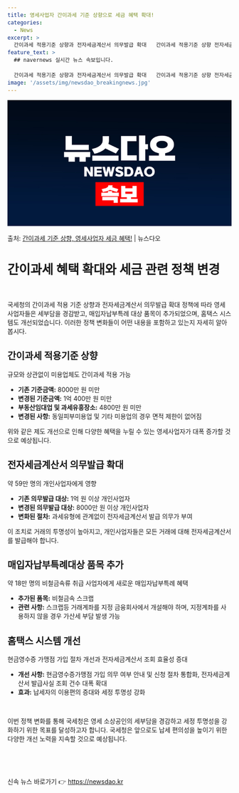```yaml
---
title: 영세사업자 간이과세 기준 상향으로 세금 혜택 확대!
categories:
  - News
excerpt: >
  간이과세 적용기준 상향과 전자세금계산서 의무발급 확대   간이과세 적용기준 상향 전자세금계산서 의무발급 확대…
feature_text: >
  ## navernews 실시간 뉴스 속보입니다.

  간이과세 적용기준 상향과 전자세금계산서 의무발급 확대   간이과세 적용기준 상향 전자세금계산서 의무발급 확대…
image: '/assets/img/newsdao_breakingnews.jpg'
---
```


![뉴스다오 속보](/assets/img/newsdao_breakingnews.jpg)

<p>출처: <a href="https://newsdao.kr/4303" rel="dofollow">간이과세 기준 상향, 영세사업자 세금 혜택!</a> | 뉴스다오</p>

<h1>간이과세 혜택 확대와 세금 관련 정책 변경</h1>
<p data-ke-size="size16">&nbsp;</p>

국세청의 간이과세 적용 기준 상향과 전자세금계산서 의무발급 확대 정책에 따라 영세 사업자들은 세부담을 경감받고, 매입자납부특례 대상 품목이 추가되었으며, 홈택스 시스템도 개선되었습니다. 이러한 정책 변화들이 어떤 내용을 포함하고 있는지 자세히 알아봅시다.

<h2>간이과세 적용기준 상향</h2>
<p data-ke-size="size16">규모와 상관없이 미용업체도 간이과세 적용 가능</p>
<ul>
  <li><b>기존 기준금액:</b> 8000만 원 미만</li>
  <li><b>변경된 기준금액:</b> 1억 400만 원 미만</li>
  <li><b>부동산임대업 및 과세유흥장소:</b> 4800만 원 미만</li>
  <li><b>변경된 사항:</b> 동일피부미용업 및 기타 미용업의 경우 면적 제한이 없어짐</li>
</ul>
<p data-ke-size="size16">위와 같은 제도 개선으로 인해 다양한 혜택을 누릴 수 있는 영세사업자가 대폭 증가할 것으로 예상됩니다.</p>

<h2>전자세금계산서 의무발급 확대</h2>
<p data-ke-size="size16">약 59만 명의 개인사업자에게 영향</p>
<ul>
  <li><b>기존 의무발급 대상:</b> 1억 원 이상 개인사업자</li>
  <li><b>변경된 의무발급 대상:</b> 8000만 원 이상 개인사업자</li>
  <li><b>변화된 절차:</b> 과세유형에 관계없이 전자세금계산서 발급 의무가 부여</li>
</ul>
<p data-ke-size="size16">이 조치로 거래의 투명성이 높아지고, 개인사업자들은 모든 거래에 대해 전자세금계산서를 발급해야 합니다.</p>

<h2>매입자납부특례대상 품목 추가</h2>
<p data-ke-size="size16">약 18만 명의 비철금속류 취급 사업자에게 새로운 매입자납부특례 혜택</p>
<ul>
  <li><b>추가된 품목:</b> 비철금속 스크랩</li>
  <li><b>관련 사항:</b> 스크랩등 거래계좌를 지정 금융회사에서 개설해야 하며, 지정계좌를 사용하지 않을 경우 가산세 부담 발생 가능</li>
</ul>

<h2>홈택스 시스템 개선</h2>
<p data-ke-size="size16">현금영수증 가맹점 가입 절차 개선과 전자세금계산서 조회 효율성 증대</p>
<ul>
  <li><b>개선 사항:</b> 현금영수증가맹점 가입 의무 여부 안내 및 신청 절차 통합화, 전자세금계산서 발급사실 조회 건수 대폭 확대</li>
  <li><b>효과:</b> 납세자의 이용편의 증대와 세정 투명성 강화</li>
</ul>
<p data-ke-size="size16">&nbsp;</p>

이번 정책 변화를 통해 국세청은 영세 소상공인의 세부담을 경감하고 세정 투명성을 강화하기 위한 목표를 달성하고자 합니다. 국세청은 앞으로도 납세 편의성을 높이기 위한 다양한 개선 노력을 지속할 것으로 예상됩니다.

<p data-ke-size="size16">&nbsp;</p>
<p data-ke-size="size16">&nbsp;</p> 

신속 뉴스 바로가기 👉 <a href="https://newsdao.kr" rel="dofollow">https://newsdao.kr</a>


